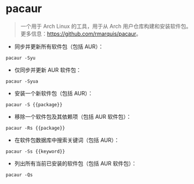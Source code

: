 # pacaur

> 一个用于 Arch Linux 的工具，用于从 Arch 用户仓库构建和安装软件包。
> 更多信息：<https://github.com/rmarquis/pacaur>。

- 同步并更新所有软件包（包括 AUR）：

`pacaur -Syu`

- 仅同步并更新 AUR 软件包：

`pacaur -Syua`

- 安装一个新软件包（包括 AUR）：

`pacaur -S {{package}}`

- 移除一个软件包及其依赖项（包括 AUR 软件包）：

`pacaur -Rs {{package}}`

- 在软件包数据库中搜索关键词（包括 AUR）：

`pacaur -Ss {{keyword}}`

- 列出所有当前已安装的软件包（包括 AUR 软件包）：

`pacaur -Qs`